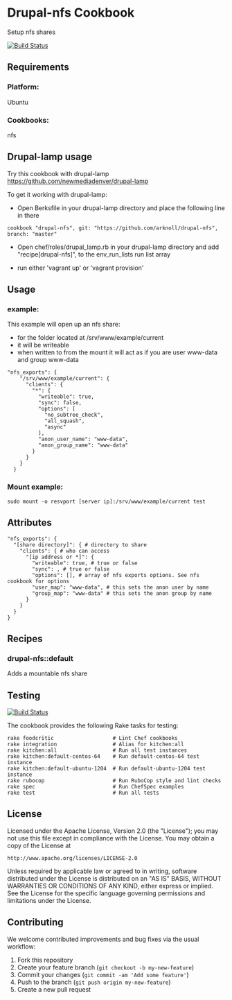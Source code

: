 Drupal-nfs Cookbook
=================

Setup nfs shares

[![Build Status](https://travis-ci.org/arknoll/drupal-nfs.png?branch=master)](https://travis-ci.org/arknoll/drupal-nfs)

Requirements
------------

### Platform:

Ubuntu

### Cookbooks:

nfs

Drupal-lamp usage
-----------------
Try this cookbook with drupal-lamp https://github.com/newmediadenver/drupal-lamp

To get it working with drupal-lamp:
* Open Berksfile in your drupal-lamp directory and place the following line in there
````
cookbook "drupal-nfs", git: "https://github.com/arknoll/drupal-nfs", branch: "master"
````
* Open chef/roles/drupal_lamp.rb in your drupal-lamp directory and add "recipe[drupal-nfs]", to the env_run_lists run list array

* run either 'vagrant up' or 'vagrant provision'

Usage
-----
### example:

This example will open up an nfs share:
* for the folder located at /srv/www/example/current
* it will be writeable
* when written to from the mount it will act as if you are user www-data and group www-data

````
"nfs_exports": {
    "/srv/www/example/current": {
      "clients": {
        "*": {
          "writeable": true,
          "sync": false,
          "options": [
            "no_subtree_check",
            "all_squash",
            "async"
          ],
          "anon_user_name": "www-data",
          "anon_group_name": "www-data"
        }
      }
    }
  }
````

### Mount example:
````
sudo mount -o resvport [server ip]:/srv/www/example/current test
````

Attributes
----------

````
"nfs_exports": {
  "[share directory]": { # directory to share
    "clients": { # who can access
      "[ip address or *]": {
        "writeable": true, # true or false
        "sync": , # true or false
        "options": [], # array of nfs exports options. See nfs cookbook for options
        "user_map": "www-data", # this sets the anon user by name
        "group_map": "www-data" # this sets the anon group by name
      }
    }
  }
}
````
Recipes
-------

### drupal-nfs::default

Adds a mountable nfs share

Testing
-------

[![Build Status](https://travis-ci.org/arknoll/drupal-nfs.png?branch=master)](https://travis-ci.org/arknoll/drupal-nfs)

The cookbook provides the following Rake tasks for testing:

    rake foodcritic                   # Lint Chef cookbooks
    rake integration                  # Alias for kitchen:all
    rake kitchen:all                  # Run all test instances
    rake kitchen:default-centos-64    # Run default-centos-64 test instance
    rake kitchen:default-ubuntu-1204  # Run default-ubuntu-1204 test instance
    rake rubocop                      # Run RuboCop style and lint checks
    rake spec                         # Run ChefSpec examples
    rake test                         # Run all tests

License
-------

Licensed under the Apache License, Version 2.0 (the "License");
you may not use this file except in compliance with the License.
You may obtain a copy of the License at

    http://www.apache.org/licenses/LICENSE-2.0

Unless required by applicable law or agreed to in writing, software
distributed under the License is distributed on an "AS IS" BASIS,
WITHOUT WARRANTIES OR CONDITIONS OF ANY KIND, either express or implied.
See the License for the specific language governing permissions and
limitations under the License.

Contributing
------------

We welcome contributed improvements and bug fixes via the usual workflow:

1. Fork this repository
2. Create your feature branch (`git checkout -b my-new-feature`)
3. Commit your changes (`git commit -am 'Add some feature'`)
4. Push to the branch (`git push origin my-new-feature`)
5. Create a new pull request
